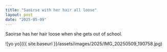 ```yaml
---
title: "Saoirse with her hair all loose"
layout: post
date: "2025-05-09"
---
```


Saoirse has her hair loose when she gets out of school.

![yo yo]({{ site.baseurl }}/assets/images/2025/IMG_20250509_190758.jpg)
